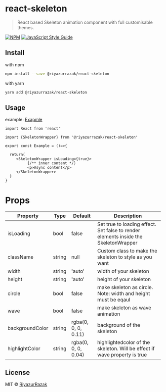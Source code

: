 # react-skeleton

> React based Skeleton animation component with full customisable themes.

[![NPM](https://img.shields.io/npm/v/react-skeleton-loader.svg)](https://www.npmjs.com/package/react-skeleton-loader) [![JavaScript Style Guide](https://img.shields.io/badge/code_style-standard-brightgreen.svg)](https://standardjs.com)

## Install
with npm

```bash
npm install --save @riyazurrazak/react-skeleton
```

with yarn

```bash
yarn add @riyazurrazak/react-skeleton
```

## Usage

example: [Exapmle](https://github.com/RiyazurRazak/react-skeleton-loader/tree/main/example)

```tsx
import React from 'react'

import {SkeletonWrapper} from '@riyazurrazak/react-skeleton'

export const Example = ()=>{

  return(
     <SkeletonWrapper isLoading={true}>
          {/** inner content */}
          <p>Async content</p>  
     </SkeletonWrapper>
  )
}
```

# Props

| Property  | Type  |Default   |Description |
| ------------ | ------------ | ------------ | ------------ |
|  isLoading | bool  | false  | Set true to loading effect. Set false to render elements inside the SkeletonWrapper   |
|className   | string  | null  | Custom class to make the skeleton to style as you want  |
|  width | string  | 'auto'  | width of your skeleton  |
| height  |string   | 'auto'  | height of your skeleton  |
| circle  |bool   | false  | make skeleton as circle. Note: width and height must be eqaul  |
| wave  | bool  |false   |make skeleton as wave animation  |
| backgroundColor  |string   | rgba(0, 0, 0, 0.11)  | background of the skeleton  |
| highlightColor  |string   |rgba(0, 0, 0, 0.04)   | highlightedcolor of the skeleton. Will be effect if wave property is true  |


## License

MIT © [RiyazurRazak](https://github.com/RiyazurRazak)
